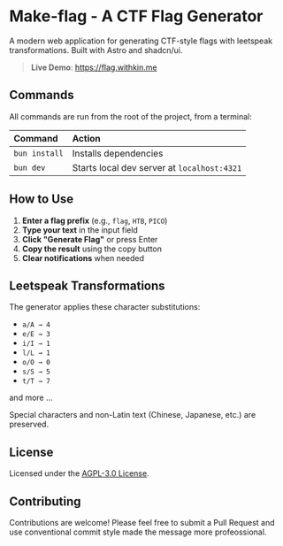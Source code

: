 # Make-flag - A CTF Flag Generator

A modern web application for generating CTF-style flags with leetspeak transformations. Built with Astro and shadcn/ui.

> **Live Demo**: https://flag.withkin.me

## Commands

All commands are run from the root of the project, from a terminal:

| Command                   | Action                                           |
| :------------------------ | :----------------------------------------------- |
| `bun install`             | Installs dependencies                            |
| `bun dev`                 | Starts local dev server at `localhost:4321`     |

## How to Use

1. **Enter a flag prefix** (e.g., `flag`, `HTB`, `PICO`)
2. **Type your text** in the input field
3. **Click "Generate Flag"** or press Enter
4. **Copy the result** using the copy button
5. **Clear notifications** when needed

## Leetspeak Transformations

The generator applies these character substitutions:

- `a/A → 4`
- `e/E → 3`
- `i/I → 1`
- `l/L → 1`
- `o/O → 0`
- `s/S → 5`
- `t/T → 7`

and more ...

Special characters and non-Latin text (Chinese, Japanese, etc.) are preserved.

## License

Licensed under the [AGPL-3.0 License](LICENSE).

## Contributing

Contributions are welcome! Please feel free to submit a Pull Request and use conventional commit style made the message more profeossional.
